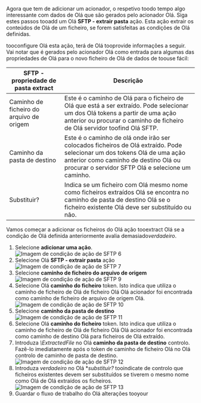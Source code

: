 Agora que tem de adicionar um acionador, o respetivo toodo tempo algo interessante com dados de Olá que são gerados pelo acionador Olá. Siga estes passos tooadd um Olá **SFTP - extrair pasta** ação. Esta ação extrair os conteúdos de Olá de um ficheiro, se forem satisfeitas as condições de Olá definidas. 

tooconfigure Olá esta ação, terá de Olá tooprovide informações a seguir. Vai notar que é gerados pelo acionador Olá como entrada para algumas das propriedades de Olá para o novo ficheiro de Olá de dados de toouse fácil:

| SFTP - propriedade de pasta extract | Descrição |
| --- | --- |
| Caminho de ficheiro do arquivo de origem |Este é o caminho de Olá para o ficheiro de Olá que está a ser extraído. Pode selecionar um dos Olá tokens a partir de uma ação anterior ou procurar o caminho de ficheiro de Olá servidor toofind Olá SFTP. |
| Caminho da pasta de destino |Este é o caminho de olá onde irão ser colocados ficheiros de Olá extraído. Pode selecionar um dos tokens Olá de uma ação anterior como caminho de destino Olá ou procurar o servidor SFTP Olá e selecione um caminho. |
| Substituir? |Indica se um ficheiro com Olá mesmo nome como ficheiros extraídos Olá se encontra no caminho de pasta de destino Olá se o ficheiro existente Olá deve ser substituído ou não. |

Vamos começar a adicionar os ficheiros do Olá ação tooextract Olá se a condição de Olá definida anteriormente avalia demasiado*verdadeiro*. 

1. Selecione **adicionar uma ação**.        
   ![Imagem de condição de ação de SFTP 6](./media/connectors-create-api-sftp/condition-6.png)   
2. Selecione Olá **SFTP - extrair pasta** ação      
   ![Imagem de condição de ação de SFTP 7](./media/connectors-create-api-sftp/condition-7.png)   
3. Selecione **caminho de ficheiro do arquivo de origem**              
   ![Imagem de condição de ação de SFTP 9](./media/connectors-create-api-sftp/condition-9.png)   
4. Selecione Olá **caminho do ficheiro** token. Isto indica que utiliza o caminho de ficheiro de Olá de ficheiro Olá Olá acionador foi encontrada como caminho de ficheiro de arquivo de origem Olá.           
   ![Imagem de condição de ação de SFTP 10](./media/connectors-create-api-sftp/condition-10.png)   
5. Selecione **caminho da pasta de destino**           
   ![Imagem de condição de ação de SFTP 11](./media/connectors-create-api-sftp/condition-11.png)   
6. Selecione Olá **caminho do ficheiro** token. Isto indica que utiliza o caminho de ficheiro de Olá de ficheiro Olá Olá acionador foi encontrada como caminho de destino Olá para ficheiros de Olá extraído.   
7. Introduza *\ExtractedFile* no Olá **caminho da pasta de destino** controlo. Fazê-lo imediatamente após o token de caminho de ficheiro Olá no Olá controlo de caminho de pasta de destino.         
   ![Imagem de condição de ação de SFTP 12](./media/connectors-create-api-sftp/condition-12.png)   
8. Introduza *verdadeiro* no Olá **substituir?* tooindicate de controlo que ficheiros existentes devem ser substituídos se tiverem o mesmo nome como Olá de Olá extraídos os ficheiros.      
   ![Imagem de condição de ação de SFTP 13](./media/connectors-create-api-sftp/condition-13.png)   
9. Guardar o fluxo de trabalho do Olá alterações tooyour  

